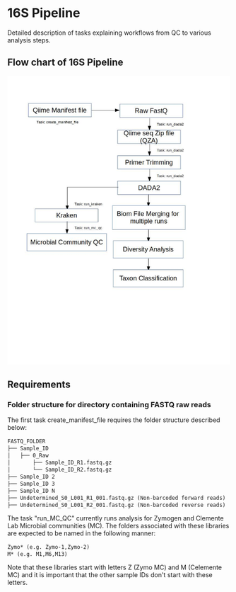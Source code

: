 # 16S Pipeline 

Detailed description of tasks explaining workflows from QC to various analysis steps. 

## Flow chart of 16S Pipeline 

![16s_rake_pipeline.png](https://github.com/ajaybabu27/microbiome_pdb_pipeline/blob/master/docs/16s_rake_pipeline.jpg)


## Requirements

### Folder structure for directory containing FASTQ raw reads 

The first task create_manifest_file requires the folder structure described below:
```
FASTQ_FOLDER
├── Sample_ID
│   ├── 0_Raw 
│       ├── Sample_ID_R1.fastq.gz 
│       └── Sample_ID_R2.fastq.gz 
├── Sample_ID 2
├── Sample_ID 3
├── Sample_ID N
├── Undetermined_S0_L001_R1_001.fastq.gz (Non-barcoded forward reads) 
├── Undetermined_S0_L001_R2_001.fastq.gz (Non-barcoded reverse reads) 
```
The task "run_MC_QC" currently runs analysis for Zymogen and Clemente Lab Microbial communities (MC). The folders associated with these libraries are
expected to be named in the following manner:
```
Zymo* (e.g. Zymo-1,Zymo-2)
M* (e.g. M1,M6,M13)
```
Note that these libraries start with letters Z (Zymo MC) and M (Celemente MC) and it is important that the other sample IDs don't start with these letters. 



   
